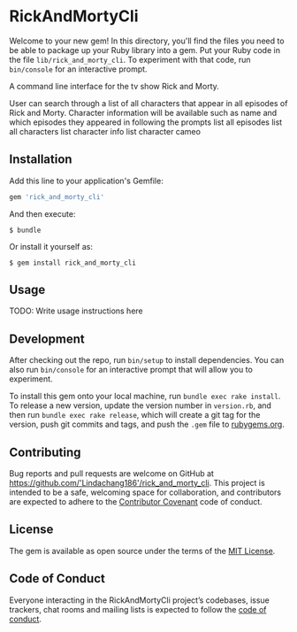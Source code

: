 # RickAndMortyCli

Welcome to your new gem! In this directory, you'll find the files you need to be able to package up your Ruby library into a gem. Put your Ruby code in the file `lib/rick_and_morty_cli`. To experiment with that code, run `bin/console` for an interactive prompt.

A command line interface for the tv show Rick and Morty.

User can search through a list of all characters that appear in all episodes of Rick and Morty.
Character information will be available such as name and which episodes they appeared in following the prompts
list all episodes
list all characters
list character info
list character cameo


## Installation

Add this line to your application's Gemfile:

```ruby
gem 'rick_and_morty_cli'
```

And then execute:

    $ bundle

Or install it yourself as:

    $ gem install rick_and_morty_cli

## Usage

TODO: Write usage instructions here

## Development

After checking out the repo, run `bin/setup` to install dependencies. You can also run `bin/console` for an interactive prompt that will allow you to experiment.

To install this gem onto your local machine, run `bundle exec rake install`. To release a new version, update the version number in `version.rb`, and then run `bundle exec rake release`, which will create a git tag for the version, push git commits and tags, and push the `.gem` file to [rubygems.org](https://rubygems.org).

## Contributing

Bug reports and pull requests are welcome on GitHub at https://github.com/'Lindachang186'/rick_and_morty_cli. This project is intended to be a safe, welcoming space for collaboration, and contributors are expected to adhere to the [Contributor Covenant](http://contributor-covenant.org) code of conduct.

## License

The gem is available as open source under the terms of the [MIT License](https://opensource.org/licenses/MIT).

## Code of Conduct

Everyone interacting in the RickAndMortyCli project’s codebases, issue trackers, chat rooms and mailing lists is expected to follow the [code of conduct](https://github.com/'Lindachang186'/rick_and_morty_cli/blob/master/CODE_OF_CONDUCT.md).
